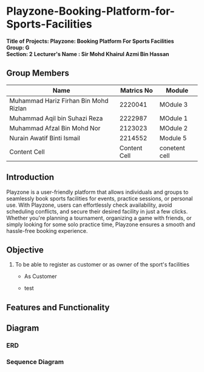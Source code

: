 
# Playzone-Booking-Platform-for-Sports-Facilities  
**Title of Projects: Playzone: Booking Platform For Sports Facilities**  
**Group: G**  
**Section: 2**
**Lecturer's Name : Sir Mohd Khairul Azmi Bin Hassan**  


## Group Members
| Name  | Matrics No | Module |
| ------------- | ------------- | ------------- |
| Muhammad Hariz Firhan Bin Mohd Rizlan  | 2220041  | MOdule 3 |
| Muhammad Aqil bin Suhazi Reza  | 2222987  | MOdule 1 |
| Muhammad Afzal Bin Mohd Nor  | 2123023  | MOdule 2 |
| Nurain Awatif Binti Ismail  | 2214552  | Module 5 |
| Content Cell  | Content Cell  | conetent cell |



## Introduction  
Playzone is a user-friendly platform that allows individuals and groups to seamlessly book sports facilities for events, practice sessions, or personal use. With Playzone, users can effortlessly check availability, avoid scheduling conflicts, and secure their desired facility in just a few clicks. Whether you're planning a tournament, organizing a game with friends, or simply looking for some solo practice time, Playzone ensures a smooth and hassle-free booking experience.  

## Objective  
1. To be able to register as customer or as owner of the sport's facilities
    - As Customer
      
    - test
      
    
## Features and Functionality  
## Diagram  
### ERD
### Sequence Diagram

